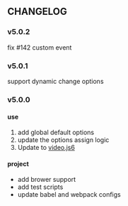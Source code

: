 
## CHANGELOG

### v5.0.2

fix #142 custom event

### v5.0.1

support dynamic change options

### v5.0.0

#### use
1. add global default options
2. update the options assign logic
3. Update to [video.js6](https://github.com/videojs/video.js)

#### project
- add brower support
- add test scripts
- update babel and webpack configs
